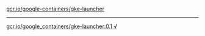 [gcr.io/google-containers/gke-launcher](https://hub.docker.com/r/abcz/gke-launcher/tags/) 

----
[gcr.io/google_containers/gke-launcher:0.1 √](https://hub.docker.com/r/abcz/gke-launcher/tags/)

